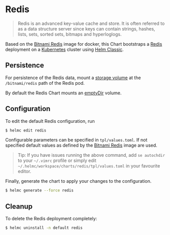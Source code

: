 # Redis

> Redis is an advanced key-value cache and store. It is often referred to as a data structure server since keys can contain strings, hashes, lists, sets, sorted sets, bitmaps and hyperloglogs.

Based on the [Bitnami Redis](https://github.com/bitnami/bitnami-docker-redis) image for docker, this Chart bootstraps a [Redis](https://redis.com/) deployment on a [Kubernetes](http://kubernetes.io) cluster using [Helm Classic](https://helm.sh).

## Persistence

For persistence of the Redis data, mount a [storage volume](http://kubernetes.io/docs/user-guide/volumes/) at the `/bitnami/redis` path of the Redis pod.

By default the Redis Chart mounts an [emptyDir](http://kubernetes.io/docs/user-guide/volumes/#emptydir) volume.

## Configuration

To edit the default Redis configuration, run

```bash
$ helmc edit redis
```

Configurable parameters can be specified in `tpl/values.toml`. If not specified default values as defined by the [Bitnami Redis](https://github.com/bitnami/bitnami-docker-redis) image are used.

> Tip: If you have issues running the above command, add `se autochdir` to your `~/.vimrc` profile or simply edit `~/.helmc/workspace/charts/redis/tpl/values.toml` in your favourite editor.

Finally, generate the chart to apply your changes to the configuration.

```bash
$ helmc generate --force redis
```

## Cleanup

To delete the Redis deployment completely:

```bash
$ helmc uninstall -n default redis
```
